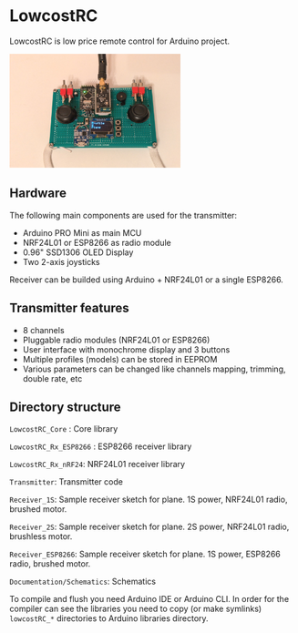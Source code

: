 # LowcostRC

LowcostRC is low price remote control for Arduino project.

<img src="Documentation/Images/Transmitter.jpg" width="300" height="200">

## Hardware

The following main components are used for the transmitter:

- Arduino PRO Mini as main MCU
- NRF24L01 or ESP8266 as radio module
- 0.96" SSD1306 OLED Display
- Two 2-axis joysticks

Receiver can be builded using Arduino + NRF24L01 or a single ESP8266.

## Transmitter features

- 8 channels
- Pluggable radio modules (NRF24L01 or ESP8266)
- User interface with monochrome display and 3 buttons
- Multiple profiles (models) can be stored in EEPROM
- Various parameters can be changed like channels mapping, trimming, double rate, etc

## Directory structure

`LowcostRC_Core`
: Core library

`LowcostRC_Rx_ESP8266`
: ESP8266 receiver library

`LowcostRC_Rx_nRF24`:
NRF24L01 receiver library

`Transmitter`:
 Transmitter code

`Receiver_1S`:
Sample receiver sketch for plane. 1S power, NRF24L01 radio, brushed motor.

`Receiver_2S`:
Sample receiver sketch for plane. 2S power, NRF24L01 radio, brushless motor.

`Receiver_ESP8266`:
Sample receiver sketch for plane. 1S power, ESP8266 radio, brushed motor.

`Documentation/Schematics`:
Schematics

To compile and flush you need Arduino IDE or Arduino CLI. In order for the
compiler can see the libraries you need to copy (or make symlinks)
`lowcostRC_*` directories to Arduino libraries directory.
